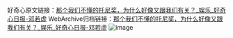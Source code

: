 好奇心原文链接：[那个我们不懂的托尼奖，为什么好像又跟我们有关？_娱乐_好奇心日报-邓若虚](https://www.qdaily.com/articles/1072.html)
WebArchive归档链接：[那个我们不懂的托尼奖，为什么好像又跟我们有关？_娱乐_好奇心日报-邓若虚](http://web.archive.org/web/20190623145632/https://www.qdaily.com/articles/1072.html)
![image](http://ww3.sinaimg.cn/large/007d5XDply1g3v49ismp8j30u03konpd)